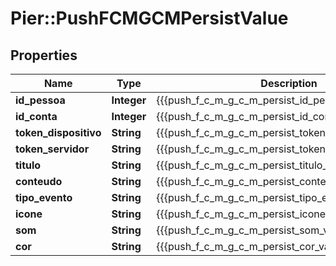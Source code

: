 # Pier::PushFCMGCMPersistValue

## Properties
Name | Type | Description | Notes
------------ | ------------- | ------------- | -------------
**id_pessoa** | **Integer** | {{{push_f_c_m_g_c_m_persist_id_pessoa_value}}} | 
**id_conta** | **Integer** | {{{push_f_c_m_g_c_m_persist_id_conta_value}}} | 
**token_dispositivo** | **String** | {{{push_f_c_m_g_c_m_persist_token_dispositivo_value}}} | 
**token_servidor** | **String** | {{{push_f_c_m_g_c_m_persist_token_servidor_value}}} | 
**titulo** | **String** | {{{push_f_c_m_g_c_m_persist_titulo_value}}} | 
**conteudo** | **String** | {{{push_f_c_m_g_c_m_persist_conteudo_value}}} | 
**tipo_evento** | **String** | {{{push_f_c_m_g_c_m_persist_tipo_evento_value}}} | 
**icone** | **String** | {{{push_f_c_m_g_c_m_persist_icone_value}}} | [optional] 
**som** | **String** | {{{push_f_c_m_g_c_m_persist_som_value}}} | [optional] 
**cor** | **String** | {{{push_f_c_m_g_c_m_persist_cor_value}}} | [optional] 



